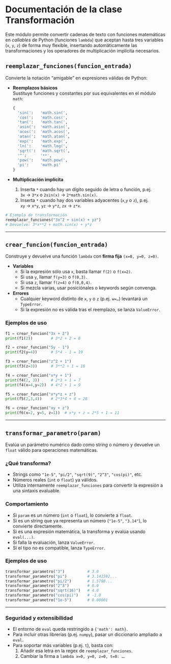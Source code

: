 # Documentación de la clase Transformación

Este módulo permite convertir cadenas de texto con funciones matemáticas en _callables_ de Python (funciones `lambda`) que aceptan hasta tres variables (`x`, `y`, `z`) de forma muy flexible, insertando automáticamente las transformaciones y los operadores de multiplicación implícita necesarios.

## `reemplazar_funciones(funcion_entrada)`

Convierte la notación “amigable” en expresiones válidas de Python:

- **Reemplazos básicos**  
  Sustituye funciones y constantes por sus equivalentes en el módulo `math`:
  ```python
  {
    'sin(':   'math.sin(',
    'cos(':   'math.cos(',
    'tan(':   'math.tan(',
    'asin(':  'math.asin(',
    'acos(':  'math.acos(',
    'atan(':  'math.atan(',
    'exp(':   'math.exp(',
    'ln(':    'math.log(',
    'sqrt(':  'math.sqrt(',
    '^':      '**',
    'pow(':   'math.pow(',
    'pi':     'math.pi'
  }
  ```

- **Multiplicación implícita**  
  1. Inserta `*` cuando hay un dígito seguido de letra o función, p.ej.  
     `3x` → `3*x`  o  `2sin(x)` → `2*math.sin(x)`.  
  2. Inserta `*` cuando hay dos variables adyacentes (`x`,`y` o `z`), p.ej.  
     `xy` → `x*y`,  `yz` → `y*z`,  `zx` → `z*x`.


```python
# Ejemplo de transformación
reemplazar_funciones("3x^2 + sin(x) + yz")
# Devuelve: 3*x**2 + math.sin(x) + y*z
```

---

## `crear_funcion(funcion_entrada)`

Construye y devuelve una función `lambda` con **firma fija** `(x=0, y=0, z=0)`.  

- **Variables**  
  - Si la expresión sólo usa `x`, basta llamar `f(2)` o `f(x=2)`.  
  - Si usa `y`, llamar `f(y=3)` o `f(0,3)`.  
  - Si usa `z`, llamar `f(z=4)` o `f(0,0,4)`.  
  - Si mezcla varias, usar posiciónales o keywords según convenga.  
- **Errores**  
  - Cualquier keyword distinto de `x`, `y` o `z` (p.ej. `w=…`) levantará un `TypeError`.
  - Si la expresión no es válida tras el reemplazo, se lanza `ValueError`.

### Ejemplos de uso

```python
f1 = crear_funcion("3x + 2")
print(f1(2))        # 3*2 + 2 = 8

f2 = crear_funcion("5y - 1")
print(f2(y=4))      # 5*4 - 1 = 19

f3 = crear_funcion("z^2 + 1")
print(f3(z=3))      # 3**2 + 1 = 10

f4 = crear_funcion("x*y + 1")
print(f4(2, 3))     # 2*3 + 1 = 7
print(f4(x=4,y=2))  # 4*2 + 1 = 9

f5 = crear_funcion("x*y*z + z")
print(f5(2,3,4))    # 2*3*4 + 4 = 28

f6 = crear_funcion("xy + z")
print(f6(x=2, y=5, z=1))  # x*y + z = 2*5 + 1 = 11
```

---

## `transformar_parametro(param)`

Evalúa un parámetro numérico dado como string o número y devuelve un `float` válido para operaciones matemáticas.

### ¿Qué transforma?

* Strings como `"1e-5"`, `"pi/2"`, `"sqrt(9)"`, `"2^3"`, `"cos(pi)"`, etc.
* Números reales (`int` o `float`) ya válidos.
* Utiliza internamente `reemplazar_funciones` para convertir la expresión a una sintaxis evaluable.

### Comportamiento

* Si `param` es un número (`int` o `float`), lo convierte a `float`.
* Si es un string que ya representa un número (`"1e-5"`, `"3.14"`), lo convierte directamente.
* Si es una expresión matemática, la transforma y evalúa usando `eval(...)`.
* Si falla la evaluación, lanza `ValueError`.
* Si el tipo no es compatible, lanza `TypeError`.

### Ejemplos de uso

```python
transformar_parametro("3")          # 3.0
transformar_parametro("pi")         # 3.141592...
transformar_parametro("pi/2")       # 1.5708...
transformar_parametro("2^3")        # 8.0
transformar_parametro("sqrt(16)")   # 4.0
transformar_parametro("cos(pi)")    # -1.0
transformar_parametro("1e-5")       # 0.00001
```

---

### Seguridad y extensibilidad

- El entorno de `eval` queda restringido a `{'math': math}`.  
- Para incluir otras librerías (p.ej. `numpy`), pasar un diccionario ampliado a `eval`.  
- Para soportar más variables (p.ej. `t`), basta con:
  1. Añadir esa letra en la regex de `reemplazar_funciones`.  
  2. Cambiar la firma a `lambda x=0, y=0, z=0, t=0: …`.  
